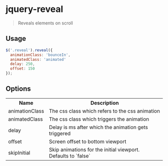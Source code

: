 # jquery-reveal

> Reveals elements on scroll

Usage
-----

```js
$('.reveal').reveal({
  animationClass: 'bounceIn',
  animatedClass: 'animated'
  delay: 250,
  offset: 150
});
```

Options
-------
<table>
  <tr>
    <th>Name</th><th>Description</th>
  </tr>
  <tr>
    <td>animationClass</td><td>The css class which refers to the css animation</td>
  </tr>
  <tr>
    <td>animatedClass</td><td>The css class which triggers the animation</td>
  </tr>
  <tr>
    <td>delay</td><td>Delay is ms after which the animation gets triggered</td>
  </tr>
  <tr>
    <td>offset</td><td>Screen offset to bottom viewport</td>
  </tr>
  <tr>
    <td>skipInitial</td><td>Skip animations for the initial viewport. Defaults to `false`</td>
  </tr>
</table>
